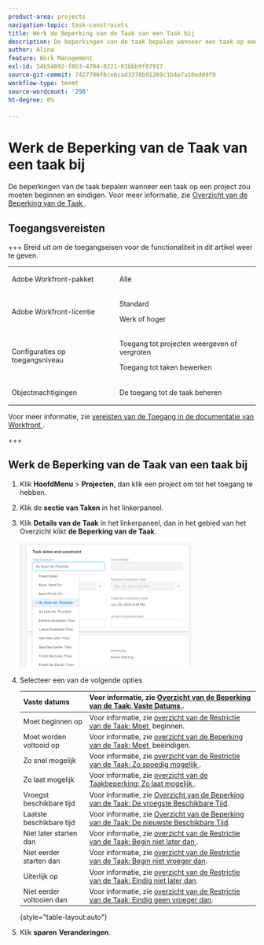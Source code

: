 ```yaml
---
product-area: projects
navigation-topic: task-constraints
title: Werk de Beperking van de Taak van een Taak bij
description: De beperkingen van de taak bepalen wanneer een taak op een project zou moeten beginnen en eindigen. Voor meer informatie, zie het overzicht van de Beperking van de Taak.
author: Alina
feature: Work Management
exl-id: 54b54892-f8b3-4704-8221-03bbb9f07917
source-git-commit: 7427706f6ce6cad3370b91269c1b4e7a10ed09f9
workflow-type: tm+mt
source-wordcount: '298'
ht-degree: 0%

---
```


# Werk de Beperking van de Taak van een taak bij

De beperkingen van de taak bepalen wanneer een taak op een project zou moeten beginnen en eindigen. Voor meer informatie, zie [&#x200B; Overzicht van de Beperking van de Taak &#x200B;](../../../manage-work/tasks/task-constraints/task-constraint-overview.md).

## Toegangsvereisten

+++ Breid uit om de toegangseisen voor de functionaliteit in dit artikel weer te geven. 

<table style="table-layout:auto"> 
 <col> 
 <col> 
 <tbody> 
  <tr> 
   <td role="rowheader">Adobe Workfront-pakket</td> 
   <td> <p>Alle</p> </td> 
  </tr> 
  <tr> 
   <td role="rowheader">Adobe Workfront-licentie</td> 
   <td><p>Standard</p> 
   <p>Werk of hoger</p> </td> 
  </tr> 
  <tr> 
   <td role="rowheader">Configuraties op toegangsniveau</td> 
   <td> <p>Toegang tot projecten weergeven of vergroten</p> <p>Toegang tot taken bewerken</p></td> 
  </tr> 
  <tr> 
   <td role="rowheader">Objectmachtigingen</td> 
   <td> <p>De toegang tot de taak beheren</p></td> 
  </tr> 
 </tbody> 
</table>

Voor meer informatie, zie [&#x200B; vereisten van de Toegang in de documentatie van Workfront &#x200B;](/help/quicksilver/administration-and-setup/add-users/access-levels-and-object-permissions/access-level-requirements-in-documentation.md).

+++

<!--Old:

<table style="table-layout:auto"> 
 <col> 
 <col> 
 <tbody> 
  <tr> 
   <td role="rowheader">Adobe Workfront plan*</td> 
   <td> <p>Any </p> </td> 
  </tr> 
  <tr> 
   <td role="rowheader">Adobe Workfront license*</td> 
   <td> <p>Work or higher</p> </td> 
  </tr> 
  <tr> 
   <td role="rowheader">Access level configurations*</td> 
   <td> <p>View or higher access to Projects</p> <p>Edit access to Tasks</p> <p>Note: If you still don't have access, ask your Workfront administrator if they set additional restrictions in your access level. For information on how a Workfront administrator can modify your access level, see <a href="../../../administration-and-setup/add-users/configure-and-grant-access/create-modify-access-levels.md" class="MCXref xref">Create or modify custom access levels</a>.</p> </td> 
  </tr> 
  <tr> 
   <td role="rowheader">Object permissions</td> 
   <td> <p>Manage access to the task </p> <p>For information on requesting additional access, see <a href="../../../workfront-basics/grant-and-request-access-to-objects/request-access.md" class="MCXref xref">Request access to objects </a>.</p> </td> 
  </tr> 
 </tbody> 
</table>-->

## Werk de Beperking van de Taak van een taak bij

1. Klik **HoofdMenu** > **Projecten**, dan klik een project om tot het toegang te hebben.
1. Klik de **sectie van Taken** in het linkerpaneel.
1. Klik **Details van de Taak** in het linkerpaneel, dan in het gebied van het Overzicht klikt **de Beperking van de Taak**.

   ![](assets/task-constraint-all-options-in-overview-350x254.png)

1. Selecteer een van de volgende opties

   | Vaste datums | Voor informatie, zie [&#x200B; Overzicht van de Beperking van de Taak: Vaste Datums &#x200B;](../../../manage-work/tasks/task-constraints/fixed-dates.md). |
   |---|---|
   | Moet beginnen op | Voor informatie, zie [&#x200B; overzicht van de Restrictie van de Taak: Moet &#x200B;](../../../manage-work/tasks/task-constraints/must-start-on.md) beginnen. |
   | Moet worden voltooid op | Voor informatie, zie [&#x200B; overzicht van de Beperking van de Taak: Moet &#x200B;](../../../manage-work/tasks/task-constraints/must-finish-on.md) beëindigen. |
   | Zo snel mogelijk | Voor informatie, zie [&#x200B; overzicht van de Restrictie van de Taak: Zo spoedig mogelijk &#x200B;](../../../manage-work/tasks/task-constraints/as-soon-as-possible.md). |
   | Zo laat mogelijk | Voor informatie, zie [&#x200B; overzicht van de Taakbeperking: Zo laat mogelijk &#x200B;](../../../manage-work/tasks/task-constraints/as-late-as-possible.md). |
   | Vroegst beschikbare tijd | Voor informatie, zie [&#x200B; Overzicht van de Beperking van de Taak: De vroegste Beschikbare Tijd &#x200B;](../../../manage-work/tasks/task-constraints/earliest-available-time.md). |
   | Laatste beschikbare tijd | Voor informatie, zie [&#x200B; Overzicht van de Beperking van de Taak: De nieuwste Beschikbare Tijd &#x200B;](../../../manage-work/tasks/task-constraints/latest-available-time.md). |
   | Niet later starten dan | Voor informatie, zie [&#x200B; overzicht van de Restrictie van de Taak: Begin niet later dan &#x200B;](../../../manage-work/tasks/task-constraints/start-no-later-than.md). |
   | Niet eerder starten dan | Voor informatie, zie [&#x200B; overzicht van de Restrictie van de Taak: Begin niet vroeger dan &#x200B;](../../../manage-work/tasks/task-constraints/start-no-earlier-than.md). |
   | Uiterlijk op | Voor informatie, zie [&#x200B; overzicht van de Restrictie van de Taak: Eindig niet later dan &#x200B;](../../../manage-work/tasks/task-constraints/finish-no-later-than.md). |
   | Niet eerder voltooien dan | Voor informatie, zie [&#x200B; overzicht van de Restrictie van de Taak: Eindig geen vroeger dan &#x200B;](../../../manage-work/tasks/task-constraints/finish-no-earlier-than.md). |

   {style="table-layout:auto"}

1. Klik **sparen** **Veranderingen**.

 
